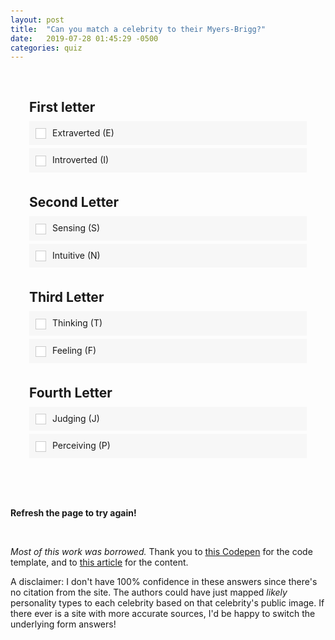 ```yaml
---
layout: post
title:  "Can you match a celebrity to their Myers-Brigg?"
date:   2019-07-28 01:45:29 -0500
categories: quiz
---
```


<h2 class='celebrity-name'></h2>

<img class='celebrity-image' />
<div class="quiz">
  
  <h2 class="quiz-question">First letter</h2>
  <ul data-quiz-question="1">
    <li class="quiz-answer" data-quiz-answer="E">Extraverted (E)</li>
    <li class="quiz-answer" data-quiz-answer="I">Introverted (I)</li>
  </ul>
  
  <h2 class="quiz-question">Second Letter</h2>
  <ul data-quiz-question="2">
    <li class="quiz-answer" data-quiz-answer="S">Sensing (S)</li>
    <li class="quiz-answer" data-quiz-answer="N">Intuitive (N)</li>
  </ul>
  
  <h2 class="quiz-question">Third Letter</h2>
  <ul data-quiz-question="3">
    <li class="quiz-answer" data-quiz-answer="T">Thinking (T)</li>
    <li class="quiz-answer" data-quiz-answer="F">Feeling (F)</li>
  </ul>
  
  <h2 class="quiz-question">Fourth Letter</h2>
  <ul data-quiz-question="4">
    <li class="quiz-answer" data-quiz-answer="J">Judging (J)</li>
    <li class="quiz-answer" data-quiz-answer="P">Perceiving (P)</li>
  </ul>
</div>

<div class="quiz-result"></div>

**Refresh the page to try again!**

<br/>

*Most of this work was borrowed.* Thank you to [this Codepen](https://codepen.io/tgallimore/pen/xwGOXB) for the code template, and to [this article](https://www.fromthegrapevine.com/arts/which-celebritys-personality-do-you-have) for the content.

A disclaimer: I don't have 100% confidence in these answers since there's no citation from the site. The authors could have just mapped *likely* personality types to each celebrity based on that celebrity's public image. If there ever is a site with more accurate sources, I'd be happy to switch the underlying form answers!

<style>
body {
  margin:0;
  padding:20px;
}
.celebrity-image {
    max-width: 60%;
    margin: 0 auto;
}
.quiz {
  padding:0 30px 20px 30px;
  max-width:960px;
  margin:0 auto;
  
  ul {
    list-style:none;
    padding:0;
    margin:0;
  }
}
.quiz-question {
  font-weight:bold;
  display:block;
  padding:30px 0 10px 0;
  margin:0;
}
.quiz-answer {
  margin:0;
  padding:10px;
  background:#f7f7f7;
  margin-bottom:5px;
  cursor: pointer;
}

.quiz-answer.hover {
  background:#eee;
}
  
.quiz-answer::before {
  content:"";
  display:inline-block;
  width:15px;
  height:15px;
  border:1px solid #ccc;
  background:#fff;
  vertical-align:middle;
  margin-right:10px;
}
  
.quiz-answer.active::before {
  background-color:#333;
  border-color:#333;
}

.quiz-answer.correct::before {
  background-color:green;
  border-color:green;
}

.quiz-answer.incorrect::before {
  background-color:red;
  border-color:red;
}

.quiz-answer.correct::before {
  outline: 2px solid green;
  outline-offset: 2px;    
}

.quiz-result {
  max-width:960px;
  margin:0 auto;
  font-weight:bold;
  text-align:center;
  color: #fff;
  padding:20px;
}

.good {
  background: green;
}
.mid {
  background: orange;
}
.bad {
  background: red;
}
</style>

<script
  src="https://code.jquery.com/jquery-3.4.1.js"
  integrity="sha256-WpOohJOqMqqyKL9FccASB9O0KwACQJpFTUBLTYOVvVU="
  crossorigin="anonymous"></script>

<script type="text/javascript">
var Quiz = function(){
  var self = this;
  this.init = function(){
    self._bindEvents();
    self._pickACelebrity();
  }

  this.celebrities = [
    {
        name: 'Barack Obama', answer: 'ENFJ',
        image: 'https://www.washingtonpost.com/resizer/pec7u2iaAmRp_cPEfOPNLE1qqAM=/1484x0/arc-anglerfish-washpost-prod-washpost.s3.amazonaws.com/public/MENB4PFP5EI6TIGJNUWXQGHT3I.jpg'
    },
    {
        name: 'Albert Einstein', answer: 'INTP',
        image: 'https://i2.wp.com/www.brainpickings.org/wp-content/uploads/2013/10/einsteinlaughing.jpg?w=680&ssl=1'
    },
    {
        name: 'Weird Al Yankovic', answer: 'ENTP',
        image: 'https://miro.medium.com/max/1024/1*wQ3AHAzzYrGVAidLxrcO_w.jpeg'
    },
    {
        name: 'Natalie Portman', answer: 'ESTJ',
        image: 'https://www.indiewire.com/wp-content/uploads/2018/04/shutterstock_9376223ao.jpg?w=780'
    },
    {
        name: 'Matt Damon', answer: 'ISTJ',
        image: 'https://pmcvariety.files.wordpress.com/2018/01/matt-damon-metoo.jpg?w=1000'
    },
    {
        name: 'Mother Teresa', answer: 'ISFJ',
        image: 'https://media.fromthegrapevine.com/assets/images/2016/3/teresa-small.jpg.824x0_q71.jpg'
    },
    {
        name: 'Michael J Fox', answer: 'ESTP',
        image: 'https://www.telegraph.co.uk/content/dam/film/backtothefuture/backtofuture4-xlarge.jpg'
    },
    {
        name: 'Marilyn Monroe', answer: 'ESFP',
        image: 'https://s.abcnews.com/images/GMA/marilyn-monroe-gty-jc-190131_hpMain_16x9_992.jpg'
    },
    {
        name: 'Bruce Lee', answer: 'ISTP',
        image: 'https://www.star2.com/wp-content/uploads/2018/07/str2_dabrucelee_MAIN_cn-e1532050151469-1170x480.jpg'
    },
    {
        name: 'John Travolta', answer: 'ISFP',
        image: 'https://media.fromthegrapevine.com/assets/images/2015/11/danny.jpg.824x0_q71.jpg'
    },
    {
        name: 'Jane Austen', answer: 'INTJ',
        image: 'https://www.biography.com/.image/t_share/MTM1MTY0MzU4OTI0NzM1NzYy/jane-austen_in_blue_dress_e5nojpg.jpg'
    },
    {
        name: 'Dr. Seuss', answer: 'ENFP',
        image: 'https://www.beaninspirer.com/wp-content/uploads/2019/03/Dr-Seuss-The-American-Childrens-Author-and-Cartoonist.jpg'
    },
    {
        name: 'Shirley Temple Black', answer: 'INFJ',
        image: 'https://media.fromthegrapevine.com/assets/images/2016/3/shirley-temple-0323-new.jpg.824x0_q71.jpg'
    },
    {
        name: 'J. R. R. Tolkien', answer: 'INFP',
        image: 'https://pmcvariety.files.wordpress.com/2017/07/j-rr-tolkein.jpg?w=1000'
    },
    {
        name: 'George Washington', answer: 'ISTJ',
        image: 'https://www.history.com/.image/t_share/MTYxNzYzNzIzODIyNzY5NDU0/first-10-presidents-washington-promo.jpg'
    },
    {
        name: 'Michael Jordan', answer: 'ISTP',
        image: 'https://statics.sportskeeda.com/editor/2018/03/a4a7b-1520474015-800.jpg'
    },
    {
        name: 'Steven Spielberg', answer: 'ISFP',
        image: 'https://pmcvariety.files.wordpress.com/2017/04/steven-spielberg.jpg?w=1000'
    },
    {
        name: 'Steve Jobs', answer: 'ENTJ',
        image: 'https://cdn.vox-cdn.com/thumbor/WqMY2QINJvS9H0tqdrFBXsg2ghk=/0x86:706x557/1200x800/filters:focal(0x86:706x557)/cdn.vox-cdn.com/imported_assets/847184/stevejobs.png'
    },
    {
        name: 'Walt Disney', answer: 'ENTP',
        image: 'https://www.laughingplace.com/w/wp-content/uploads/2015/12/Walt-Disney-0111.jpg'
    }

  ];

  this._pickAnswer = function($answer, $answers){
    $answers.find('.quiz-answer').removeClass('active');
    $answer.addClass('active');
  }
  this._pickACelebrity = function() {
    var nCelebrities = this.celebrities.length;  
    var random = Math.floor(Math.random() * nCelebrities);
    self.celebrity = this.celebrities[random];
    $('.celebrity-name').html(self.celebrity.name);
    // $('.celebrity-image').attr('href', self.celebrity.image);
    $('.celebrity-image').attr('src', self.celebrity.image);
  }
  this._calcResult = function(){
    var numberOfCorrectAnswers = 0;
    var fullAnswer = this.celebrity.answer;
    var currentLetter = 0;
    $('ul[data-quiz-question]').each(function(i){
      var $this = $(this),
          chosenAnswer = $this.find('.quiz-answer.active').data('quiz-answer'),
          correctAnswer = fullAnswer[currentLetter];

      if ( chosenAnswer == correctAnswer ) {
        numberOfCorrectAnswers++;

        // highlight this as correct answer
        $this.find('.quiz-answer.active').addClass('correct');
      }
      else {
        $this.find('.quiz-answer[data-quiz-answer="'+correctAnswer+'"]').addClass('correct');
        $this.find('.quiz-answer.active').addClass('incorrect');
      }
      currentLetter++;
    });
    if ( numberOfCorrectAnswers < 2 ) {
      return {code: 'bad', text: 'Pretty wrong'};
    }
    else if ( numberOfCorrectAnswers < 4 ) {
      return {code: 'mid', text: 'So close...'};
    }
    else {
      return {code: 'good', text: 'Perfect!'};
    }
  }
  this._isComplete = function(){
    var answersComplete = 0;
    $('ul[data-quiz-question]').each(function(){
      if ( $(this).find('.quiz-answer.active').length ) {
        answersComplete++;
      }
    });
    return answersComplete > 3;
  }
  this._showResult = function(result){
    $('.quiz-result').addClass(result.code).html(result.text);
  }
  this._bindEvents = function(){
    $('.quiz-answer').on('click', function(){
      var $this = $(this),
          $answers = $this.closest('ul[data-quiz-question]');
      self._pickAnswer($this, $answers);
      if ( self._isComplete() ) {

        // scroll to answer section
        $('html, body').animate({
          scrollTop: $('.quiz-result').offset().top
        });

        self._showResult( self._calcResult() );
        $('.quiz-answer').off('click');
      }
    });
  }
}

var quiz = new Quiz();
quiz.init();
</script>